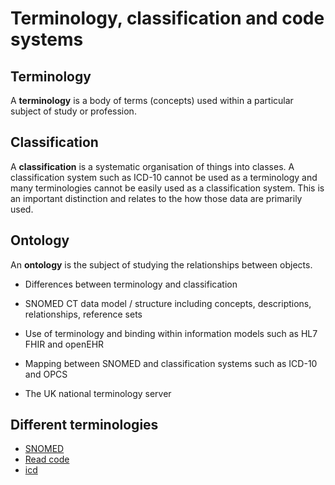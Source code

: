 # Terminology, classification and code systems

## Terminology
A **terminology** is a body of terms (concepts) used within a particular subject of study or profession. 

## Classification
A **classification** is a systematic organisation of things into classes. A classification system such as ICD-10 cannot be used as a terminology and many terminologies cannot be easily used as a classification system. This is an important distinction and relates to the how those data are primarily used.

## Ontology
An **ontology** is the subject of studying the relationships between objects.

* Differences between terminology and classification
* SNOMED CT data model / structure including concepts, descriptions, relationships, reference sets
* Use of terminology and binding within information models such as HL7 FHIR and openEHR
* Mapping between SNOMED and classification systems such as ICD-10 and OPCS

* The UK national terminology server


## Different terminologies
* [SNOMED](snomed-ct/index.md)
* [Read code](read-codes/index.md)
* [icd](icd/index.md)




